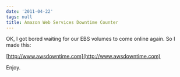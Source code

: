 ```yaml
---
date: '2011-04-22'
tags: null
title: Amazon Web Services Downtime Counter
---
```


OK, I got bored waiting for our EBS volumes to come online again. So I made
this:

[http://www.awsdowntime.com](http://www.awsdowntime.com)

Enjoy.